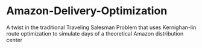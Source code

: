 # Amazon-Delivery-Optimization
A twist in the traditional Traveling Salesman Problem that uses Kernighan-lin route optimization to simulate days of a theoretical Amazon distribution center
